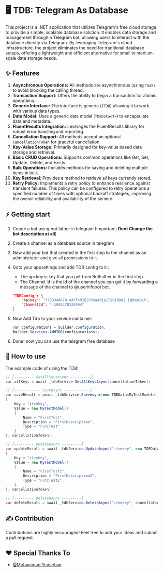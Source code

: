 # 🖥️ TDB: Telegram As Database
This project is a .NET application that utilizes Telegram's free cloud storage to provide a simple, scalable database solution. It enables data storage and management through a Telegram bot, allowing users to interact with the database directly via Telegram. By leveraging Telegram's cloud infrastructure, the project eliminates the need for traditional database setups, offering a lightweight and efficient alternative for small to medium-scale data storage needs.

## ✨ Features

1. **Asynchronous Operations:** All methods are asynchronous (using `Task`) to avoid blocking the calling thread.
1. **Transaction Support:** Offers the ability to begin a transaction for atomic operations.
1. **Generic Interface:** The interface is generic (`ITDB`) allowing it to work with various data types.
1. **Data Model:** Uses a generic data model (`TDBData<T>`) to encapsulate data and metadata.
1. **FluentResults Integration:** Leverages the FluentResults library for robust error handling and reporting.
1. **Cancellation Support:** All methods accept an optional `CancellationToken` for graceful cancellation.
1. **Key-Value Storage:** Primarily designed for key-value based data storage and retrieval.
1. **Basic CRUD Operations:** Supports common operations like Get, Set, Update, Delete, and Exists.
1. **Bulk Operations:** Includes methods for saving and deleting multiple items in bulk.
1. **Key Retrieval:** Provides a method to retrieve all keys currently stored.
1. **Retry Policy:** Implements a retry policy to enhance resilience against transient failures. This policy can be configured to retry operations a specified number of times with optional backoff strategies, improving the overall reliability and availability of the service.

## ⚡ Getting start
1. Create a bot using bot father in telegram (Important: **Dont Change the bot description at all**)
2. Create a channel as a database source in telegram
3. Now add your bot that created in the first step to the channel as an administrator and give all premissions to it.
4. Goto your appsettings and add TDB config to it.:
    - The api key is key that you get from BotFather in the first step
    - The Channel Id is the id of the channel you can get it by forwarding a message of the channel to @userinfobot bot.
    ```json
    "TDBConfig": {
        "ApiKey": "7753344678:AAFf4MIQSShxa4djp172DjhDe2_jqRsyOeU",
        "ChannelId": "-1002378130994"
    }
    ```
5. Now Add Tdb to your service container:

    ```csharp
    var configurations = builder.Configuration;
    builder.Services.AddTDB(configurations);
    ```

6. Done! now you can use the telegram free database

## 🚀 How to use
The example code of using the TDB:
```csharp
// [--------- GetAllKeysAsync ---------]
var allKeys = await _tdbService.GetAllKeysAsync(cancellationToken);

// [------------ SaveAsync ------------]
var saveResult = await _tdbService.SaveAsync(new TDBData<MyTestModel>()
{
    Key = "itemkey",
    Value = new MyTestModel()
    {
        Name = "FirstTest",
        Description = "FirstDescription",
        Type = "FuncTest"
    }
}, cancellationToken);

// [--------- UpdateAsync ---------]
var updateResult = await _tdbService.UpdateAsync("itemkey", new TDBData<MyTestModel>()
{
    Key = "itemkey",
    Value = new MyTestModel()
    {
        Name = "FirstTest2",
        Description = "FirstDescription2",
        Type = "FuncTest2"
    }
}, cancellationToken);

// [--------- DeleteAsync ---------]
var deleteResult = await _tdbService.DeleteAsync("itemkey", cancellationToken);
```

## ✍️ Contribution
Contributions are highly encouraged! Feel free to add your ideas and submit a pull request.

## ♥️ Special Thanks To
- [@Mohammad Yousefian](https://github.com/MohammadYSF)
